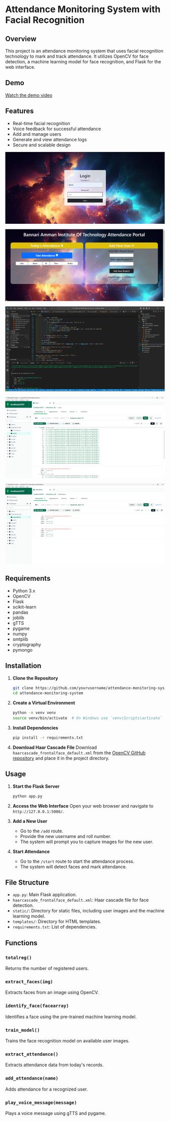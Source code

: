 

# Attendance Monitoring System with Facial Recognition

## Overview
This project is an attendance monitoring system that uses facial recognition technology to mark and track attendance. It utilizes OpenCV for face detection, a machine learning model for face recognition, and Flask for the web interface.

## Demo

[Watch the demo video](https://drive.google.com/file/d/1Gqt7hocnJyS9D3U5s7ufA17NXbxndkKI/view?usp=sharing)

## Features
- Real-time facial recognition
- Voice feedback for successful attendance
- Add and manage users
- Generate and view attendance logs
- Secure and scalable design

![alt text](<Screenshot 2024-08-02 002744.png>)

![alt text](image-4.png)

![alt text](image.png)

![![alt text](image-2.png)](image-1.png)


![c](image-3.png)
## Requirements
- Python 3.x
- OpenCV
- Flask
- scikit-learn
- pandas
- joblib
- gTTS
- pygame
- numpy
- smtplib
- cryptography
- pymongo

## Installation

1. **Clone the Repository**
   ```bash
   git clone https://github.com/yourusername/attendance-monitoring-system.git
   cd attendance-monitoring-system
   ```

2. **Create a Virtual Environment**
   ```bash
   python -m venv venv
   source venv/bin/activate  # On Windows use `venv\Scripts\activate`
   ```

3. **Install Dependencies**
   ```bash
   pip install -r requirements.txt
   ```

4. **Download Haar Cascade File**
   Download `haarcascade_frontalface_default.xml` from the [OpenCV GitHub repository](https://github.com/opencv/opencv/tree/master/data/haarcascades) and place it in the project directory.

## Usage

1. **Start the Flask Server**
   ```bash
   python app.py
   ```

2. **Access the Web Interface**
   Open your web browser and navigate to `http://127.0.0.1:5000/`.

3. **Add a New User**
   - Go to the `/add` route.
   - Provide the new username and roll number.
   - The system will prompt you to capture images for the new user.

4. **Start Attendance**
   - Go to the `/start` route to start the attendance process.
   - The system will detect faces and mark attendance.

## File Structure

- `app.py`: Main Flask application.
- `haarcascade_frontalface_default.xml`: Haar cascade file for face detection.
- `static/`: Directory for static files, including user images and the machine learning model.
- `templates/`: Directory for HTML templates.
- `requirements.txt`: List of dependencies.

## Functions

### `totalreg()`
Returns the number of registered users.

### `extract_faces(img)`
Extracts faces from an image using OpenCV.

### `identify_face(facearray)`
Identifies a face using the pre-trained machine learning model.

### `train_model()`
Trains the face recognition model on available user images.

### `extract_attendance()`
Extracts attendance data from today's records.

### `add_attendance(name)`
Adds attendance for a recognized user.

### `play_voice_message(message)`
Plays a voice message using gTTS and pygame.








